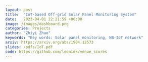 ```yaml
---
layout: post
title:  "IoT-based Off-grid Solar Panel Monitoring System"
date:   2023-04-01 22:21:59 +00:00
image: /images/dashboard.png
categories: Projects
author: "Zhiyi Zhao"
keywords: "Key words: Solar panel monitoring, NB-IoT network"
arxiv: https://arxiv.org/abs/1904.12573
slides: /pdfs/IoT.pdf
code: https://github.com/leonidk/venue_scores
---
```


